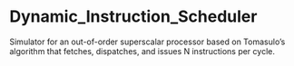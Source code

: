 Dynamic_Instruction_Scheduler
=============================
Simulator for an out-of-order superscalar processor based on Tomasulo’s algorithm that fetches, dispatches, and issues N instructions per cycle.
